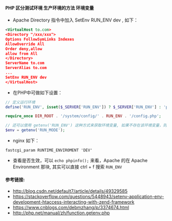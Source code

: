 #### PHP 区分测试环境 生产环境的方法 环境变量
- Apache Directory 指令中加入 SetEnv RUN_ENV dev , 如下：
```xml
<VirtualHost to.com>
<Directory "/xxx/xxx">
Options FollowSymLinks Indexes
AllowOverride All
Order deny,allow
allow from All
</Directory>
ServerName to.com
ServerAlias to.com
...
SetEnv RUN_ENV dev
</VirtualHost>
```

- 在PHP中可做如下设置：
```php
// 定义运行环境
define('RUN_ENV', isset($_SERVER['RUN_ENV']) ? $_SERVER['RUN_ENV'] : 'production');

require_once DIR_ROOT . '/system/config/' . RUN_ENV . '/config.php';

// 还可以使用 getenv('RUN_ENV') 这种方式来获取环境变量, 如果不存在该环境变量，则为 false
$env = getenv('RUN_MODE');
```

- nginx 如下：
```
fastcgi_param RUNTIME_ENVIROMENT 'DEV'
```

- 查看是否生效，可以 ` echo phpinfo(); ` 来看，Apache 的在 Apache Environment 那块, 其实可以直接 ctrl + f 搜索 `RUN_ENV`

#### 参考链接:
- http://blog.csdn.net/default7/article/details/49329585
- https://stackoverflow.com/questions/5448943/setenv-application-env-development-htaccess-interacting-with-zend-framework
- https://www.cnblogs.com/debmzhang/p/3374674.html
- http://php.net/manual/zh/function.getenv.php
